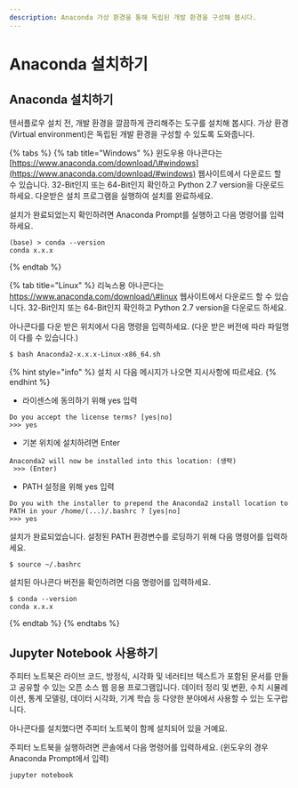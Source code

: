 ```yaml
---
description: Anaconda 가상 환경을 통해 독립된 개발 환경을 구성해 봅시다.
---
```


# Anaconda 설치하기

## Anaconda 설치하기

텐서플로우 설치 전, 개발 환경을 깔끔하게 관리해주는 도구를 설치해 봅시다. 가상 환경\(Virtual environment\)은 독립된 개발 환경을 구성할 수 있도록 도와줍니다.

{% tabs %}
{% tab title="Windows" %}
윈도우용 아나콘다는 [https://www.anaconda.com/download/\#windows](https://www.anaconda.com/download/#windows) 웹사이트에서 다운로드 할 수 있습니다. 32-Bit인지 또는 64-Bit인지 확인하고 Python 2.7 version을 다운로드 하세요. 다운받은 설치 프로그램을 실행하여 설치를 완료하세요.

설치가 완료되었는지 확인하려면 Anaconda Prompt를 실행하고 다음 명령어를 입력하세요.

```text
(base) > conda --version
conda x.x.x
```
{% endtab %}

{% tab title="Linux" %}
리눅스용 아나콘다는 https://www.anaconda.com/download/\#linux 웹사이트에서 다운로드 할 수 있습니다. 32-Bit인지 또는 64-Bit인지 확인하고 Python 2.7 version을 다운로드 하세요.

아나콘다를 다운 받은 위치에서 다음 명령을 입력하세요. \(다운 받은 버전에 따라 파일명이 다를 수 있습니다.\)

```text
$ bash Anaconda2-x.x.x-Linux-x86_64.sh
```

{% hint style="info" %}
설치 시 다음 메시지가 나오면 지시사항에 따르세요.
{% endhint %}

* 라이센스에 동의하기 위해 yes 입력

```text
Do you accept the license terms? [yes|no]
>>> yes
```

* 기본 위치에 설치하려면 Enter

```text
Anaconda2 will now be installed into this location: (생략)
 >>> (Enter)
```

* PATH 설정을 위해 yes 입력

```text
Do you with the installer to prepend the Anaconda2 install location to PATH in your /home/(...)/.bashrc ? [yes|no]
>>> yes
```



설치가 완료되었습니다. 설정된 PATH 환경변수를 로딩하기 위해 다음 명령어를 입력하세요.

```text
$ source ~/.bashrc
```



설치된 아나콘다 버전을 확인하려면 다음 명령어를 입력하세요.

```text
$ conda --version
conda x.x.x
```
{% endtab %}
{% endtabs %}

## Jupyter Notebook 사용하기

주피터 노트북은 라이브 코드, 방정식, 시각화 및 네러티브 텍스트가 포함된 문서를 만들고 공유할 수 있는 오픈 소스 웹 응용 프로그램입니다. 데이터 정리 및 변환, 수치 시뮬레이션, 통계 모델링, 데이터 시각화, 기계 학습 등 다양한 분야에서 사용할 수 있는 도구랍니다.



아나콘다를 설치했다면 주피터 노트북이 함께 설치되어 있을 거예요.

주피터 노트북을 실행하려면 콘솔에서 다음 명령어를 입력하세요. \(윈도우의 경우 Anaconda Prompt에서 입력\)

```text
jupyter notebook
```

